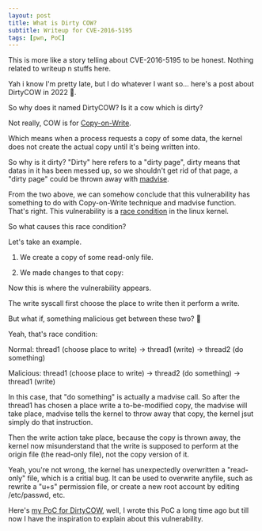 ```yaml
---
layout: post
title: What is Dirty COW?
subtitle: Writeup for CVE-2016-5195
tags: [pwn, PoC]
---
```


This is more like a story telling about CVE-2016-5195 to be honest. Nothing related to writeup n stuffs here.

Yah i know I'm pretty late, but I do whatever I want so... here's a post about DirtyCOW in 2022 🔫.

So why does it named DirtyCOW? Is it a cow which is dirty?

Not really, COW is for [Copy-on-Write](https://en.wikipedia.org/wiki/Copy-on-write).

Which means when a process requests a copy of some data, the kernel does not create the actual copy until it's being written into.

So why is it dirty? "Dirty" here refers to a "dirty page", dirty means that datas in it has been messed up, so we shouldn't get rid of that page, a "dirty page" could be thrown away with [madvise](https://man7.org/linux/man-pages/man2/madvise.2.html).

From the two above, we can somehow conclude that this vulnerability has something to do with Copy-on-Write technique and madvise function. That's right. This vulnerability is a [race condition](https://docs.microsoft.com/en-us/troubleshoot/developer/visualstudio/visual-basic/race-conditions-deadlocks) in the linux kernel.

So what causes this race condition?

Let's take an example.

1.   We create a copy of some read-only file.

2.   We made changes to that copy:

Now this is where the vulnerability appears.

The write syscall first choose the place to write then it perform a write.

But what if, something malicious get between these two? 🧠

Yeah, that's race condition:

Normal: <span class="color-green">thread1 (choose place to write) -> thread1 (write) -> thread2 (do something)</span>

Malicious: <span class="color-green">thread1 (choose place to write)</span> -> <span class="color-orange">thread2 (do something)</span> -> <span class="color-green">thread1 (write)</span>

In this case, that "do something" is actually a madvise call. So after the thread1 has chosen a place write a to-be-modified copy, the madvise will take place, madvise tells the kernel to throw away that copy, the kernel jsut simply do that instruction.

Then the write action take place, because the copy is thrown away, the kernel now misunderstand that the write is supposed to perform at the origin file (the read-only file), not the copy version of it.

Yeah, you're not wrong, the kernel has unexpectedly overwritten a "read-only" file, which is a critial bug. It can be used to overwrite anyfile, such as rewrite a "u+s" permission file, or create a new root account by editing /etc/passwd, etc.

Here's [my PoC for DirtyCOW](https://github.com/th3-5had0w/DirtyCOW-PoC), well, I wrote this PoC a long time ago but till now I have the inspiration to explain about this vulnerability.